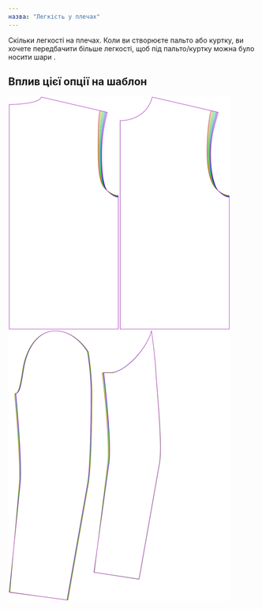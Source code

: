 ```yaml
---
назва: "Легкість у плечах"
---
```


Скільки легкості на плечах. Коли ви створюєте пальто або куртку, ви хочете передбачити більше легкості, щоб під пальто/куртку можна було носити шари .

## Вплив цієї опції на шаблон

![На цьому зображенні показано вплив цієї опції шляхом накладання декількох варіантів, які мають різне значення для цієї опції](bent_shoulderease_sample.svg "Вплив цієї опції на шаблон")
